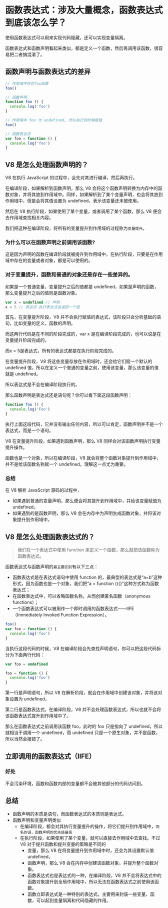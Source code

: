 # 函数表达式：涉及大量概念，函数表达式到底该怎么学？

使用函数表达式可以用来实现代码隐藏，还可以实现变量隔离。

函数表达式和函数声明看起来类似，都是定义一个函数，然后再调用该函数，很容易把二者搞混淆了。

## 函数声明与函数表达式的差异

```js
// 作用域中存在foo函数
foo()

// 函数声明
function foo () {
  console.log('foo')
}
```

```js
// 作用域中 foo 为 undefined, 所以执行的时候报错
foo()

// 函数表达式
var foo = function () {
  console.log('foo')
}
```

## V8 是怎么处理函数声明的？

V8 在执行 JavaScript 的过程中，会先对其进行编译，然后再执行。

在编译阶段，如果解析到函数声明，那么 V8 会将这个函数声明转换为内存中的函数对象，并将其放到作用域中。同样，如果解析到了某个变量声明，也会将其放到作用域中，但是会将其值设置为 undefined，表示该变量还未被使用。

然后在 V8 执行阶段，如果使用了某个变量，或者调用了某个函数，那么 V8 便会去作用域查找相关内容。

我们把这种在编译阶段，将所有的变量提升到作用域的过程称为`变量提升`。

### 为什么可以在函数声明之前调用该函数?

这是因为声明的函数在编译阶段就被提升到作用域中，在执行阶段，只要是在作用域中存在的变量或者对象，都是可以使用的。

### 对于变量提升，函数和普通的对象还是存在一些差异的。

如果是一个普通变量，变量提升之后的值都是 undefined，如果是声明的函数，那么变量提升之后的值则是函数对象。

```js
var x = undefined // 声明
x = 5 // 表达式 执行表达式会返回一个值
```

首先，在变量提升阶段，V8 并不会执行赋值的表达式，该阶段只会分析基础的语句，比如变量的定义，函数的声明。

而这两行代码是在不同的阶段完成的，var x 是在编译阶段完成的，也可以说是在变量提升阶段完成的，

而x = 5是表达式，所有的表达式都是在执行阶段完成的。

在变量提升阶段，V8 将这些变量存放在作用域时，还会给它们赋一个默认的 undefined 值，所以在定义一个普通的变量之前，使用该变量，那么该变量的值就是 undefined。

所以表达式是不会在编译阶段执行的。

那么函数声明是表达式还是语句呢？你可以看下面这段函数声明：

```js
function foo () {
  console.log('Foo')
}
```

执行上面这段代码，它并没有输出任何内容，所以可以肯定，函数声明并不是一个表达式，而是一个语句。

V8 在变量提升阶段，如果遇到函数声明，那么 V8 同样会对该函数声明执行变量提升操作。

函数也是一个对象，所以在编译阶段，V8 就会将整个函数对象提升到作用域中，并不是给该函数名称赋一个 undefined，理解这一点尤为重要。

### 总结

在 V8 解析 JavaScript 源码的过程中，

- 如果遇到普通的变量声明，那么便会将其提升到作用域中，并给该变量赋值为 undefined。
- 如果遇到的是函数声明，那么 V8 会在内存中为声明生成函数对象，并将该对象提升到作用域中。

## V8 是怎么处理函数表达式的？

> 我们在一个表达式中使用 function 来定义一个函数，那么就把该函数称为函数表达式。


函数表达式与函数声明的`最主要区别`有以下三点：

- 函数表达式是在表达式语句中使用 function 的，最典型的表达式是“a=b”这种形式，因为函数也是一个对象，我们把“a = function (){}”这种方式称为函数表达式；
- 在函数表达式中，可以省略函数名称，从而创建匿名函数（anonymous functions）；
- 一个函数表达式可以被用作一个即时调用的函数表达式——IIFE（Immediately Invoked Function Expression）。

```js
foo()
var foo = function () {
  console.log('foo')
}
```

当执行这段代码的时候，V8 在编译阶段会先查找声明语句，你可以把这段代码拆分为下面两行代码：

```js
var foo = undefined

foo = function () {
  console.log('foo')
}
```

第一行是声明语句，所以 V8 在解析阶段，就会在作用域中创建该对象，并将该对象设置为 undefined，

第二行是函数表达式，在编译阶段，V8 并不会处理函数表达式，所以也就不会将该函数表达式提升到作用域中了。

那么在函数表达式之前调用该函数 foo，此时的 foo 只是指向了 undefined，所以就相当于调用一个 undefined，而 undefined 只是一个原生对象，并不是函数，所以当然会报错了。

## 立即调用的函数表达式（IIFE）

### 好处

不会污染环境，函数和函数内部的变量都不会被其他部分的代码访问到。

## 总结

- 函数声明的本质是语句，而函数表达式的本质则是表达式。
- 函数声明和变量声明类似
    - 在编译阶段，都会对其执行变量提升的操作，将它们提升到作用域中，`同名的话，函数声明的优先级最高`
    - 在执行阶段，如果使用了某个变量，就可以直接去作用域中去查找。不过 V8 对于提升函数和提升变量的策略是不同的
        - 变量，那么 V8 在将变量提升到作用域中时，还会为其设置默认值 undefined，
        - 函数声明，那么 V8 会在内存中创建该函数对象，并提升整个函数对象。
        - 函数表达式也是表达式的一种，在编译阶段，V8 并不会将表达式中的函数对象提升到全局作用域中，所以无法在函数表达式之前使用该函数。
        - 函数立即表达式是一种特别的表达式，主要用来封装一些变量、函数，可以起到变量隔离和代码隐藏的作用。